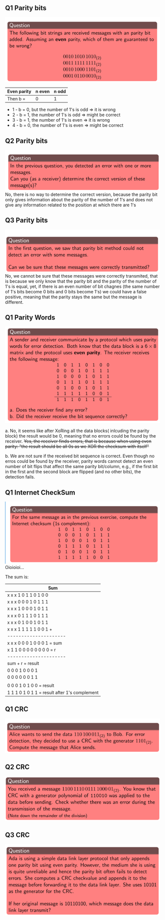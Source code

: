 ## Q1 Parity bits
<img src="tutorialQuestions/q1ParityBits.png">

| Even parity | n even | n odd |
| --- | --- | --- |
| Then b = | 0 | 1 |

- 1 - b = 0, but the number of 1's is odd => it is wrong
- 2 - b = 1, the number of 1's is odd => might be correct
- 3 - b = 1, the number of 1's is even => it is wrong
- 4 - b = 0, the number of 1's is even => might be correct

## Q2 Parity bits
<img src="tutorialQuestions/q2ParityBits.png">
No, there is no way to determine the correct version, because the parity bit only gives information about the parity of the number of 1's and does not give any information related to the position at which there are 1's

## Q3 Parity bits
<img src="tutorialQuestions/q3ParityBits.png">
No, we cannot be sure that these messages were correctly transmited, that is because we only know that the parity bit and the parity of the number of 1's is equal, yet, if there is an even number of bit chagnes (the same number of 1's bits become 0 bits and 0 bits become 1's) we could have a false positive, meaning that the parity stays the same but the message is different.

## Q1 Parity Words
<img src="tutorialQuestions/q1ParityWords.png">

a. No, it seems like after XoRing all the data blocks( inlcuding the parity block) the result would be 0, meaning that no errors could be found by the receiver.
~~Yes, the receiver finds errors, that is because when using even parity: "the result should be all 0s as we XOR the checksum with itself"~~

b. We are not sure if the received bit sequence is correct. Even though no erros could be found by the receiver, parity words cannot detect an even number of bit flips that affect the same parity bit/column, e.g., if the first bit in the first and the second block are flipped (and no other bits), the detection fails.

## Q1 Internet CheckSum
<img src="tutorialQuestions/q1InternetChecksum.png">
Oioioioi...

The sum is: 

| Sum |
| ------ |
| x x x 1 0 1 1 0 1 0 0 |
| x x x 0 0 0 1 0 1 1 1 |
| x x x 1 0 0 0 1 0 1 1 |
| x x x 0 1 1 1 0 1 1 1 |
| x x x 0 1 0 0 1 0 1 1 |
| x x x 1 1 1 1 1 0 0 1 + |
| --------------------- |
| x x x 0 0 0 1 0 0 0 1 = sum |
| x 1 1 0 0 0 0 0 0 0 0 = r |
| --------------------- |
| sum + r = result|
| 0 0 0 1 0 0 0 1      |
| 0 0 0 0 0 0 1 1      |
|                      |
| 0 0 0 1 0 1 0 0 = result |
| 1 1 1 0 1 0 1 1 = result after 1's complement|



## Q1 CRC
<img src="tutorialQuestions/q1CRC.png">

## Q2 CRC
<img src="tutorialQuestions/q2CRC.png">

## Q3 CRC
<img src="tutorialQuestions/q3CRC.png">